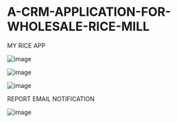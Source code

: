 # A-CRM-APPLICATION-FOR-WHOLESALE-RICE-MILL

MY RICE APP

![image](https://github.com/user-attachments/assets/b77cfe51-1733-4b8e-b34c-f6764b2bc81d)


![image](https://github.com/user-attachments/assets/5c4f72f7-1a21-43b8-b8ee-d96a216ecd8e)


![image](https://github.com/user-attachments/assets/6d884be8-7e48-4002-b344-56c6b6433df3)



REPORT EMAIL NOTIFICATION

![image](https://github.com/user-attachments/assets/b3c0be16-7018-4078-a920-cc2e3dd44773)


